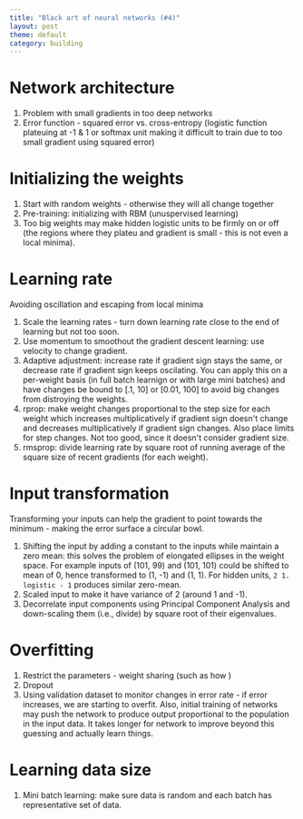 ```yaml
---
title: "Black art of neural networks (#4)"
layout: post
theme: default
category: building
---
```

# Network architecture
  1. Problem with small gradients in too deep networks
  2. Error function - squared error vs. cross-entropy (logistic function
          plateuing at -1 & 1 or softmax unit making it difficult to train due
          to too small gradient using squared error)

# Initializing the weights
  1. Start with random weights - otherwise they will all change together
  2. Pre-training: initializing with RBM (unuspervised learning)
  3. Too big weights may make hidden logistic units to be firmly on or off (the
          regions where they plateu and gradient is small - this is not even a
          local minima).

# Learning rate
Avoiding oscillation and escaping from local minima
  1. Scale the learning rates - turn down learning rate close to the end of
  learning but not too soon.
  2. Use momentum to smoothout the gradient descent learning: use velocity to
  change gradient.
  3. Adaptive adjustment: increase rate if gradient sign stays the same, or
  decrease rate if gradient sign keeps oscilating. You can apply this on a
  per-weight basis (in full batch learnign or with large mini batches) and have
  changes be bound to [.1, 10] or [0.01, 100] to avoid big changes from
  distroying the weights.
  4. rprop: make weight changes proportional to the step size for each weight
  which increases multiplicatively if gradient sign doesn't change and
  decreases multiplicatively if gradient sign changes. Also place limits for
  step changes. Not too good, since it doesn't consider gradient size.
  5. rmsprop: divide learning rate by square root of running average of the
     square size of recent gradients (for each weight).

# Input transformation
Transforming your inputs can help the gradient to point towards the minimum -
making the error surface a circular bowl.
  1. Shifting the input by adding a constant to the inputs while maintain a zero
  mean: this solves the problem of elongated ellipses in the weight space. For
  example inputs of (101, 99) and (101, 101) could be shifted to mean of 0,
  hence transformed to (1, -1) and (1, 1). For hidden units, `2 1. logistic - 1`
  produces similar zero-mean.
  2. Scaled input to make it have variance of 2 (around 1 and -1).
  3. Decorrelate input components using Principal Component Analysis and
  down-scaling them (i.e., divide) by square root of their eigenvalues.

# Overfitting
  1. Restrict the parameters - weight sharing (such as how )
  2. Dropout
  3. Using validation dataset to monitor changes in error rate - if error
  increases, we are starting to overfit. Also, initial training of networks may
  push the network to produce output proportional to the population in the
  input data. It takes longer for network to improve beyond this guessing and
  actually learn things.

# Learning data size
  1. Mini batch learning: make sure data is random and each batch has
  representative set of data.
